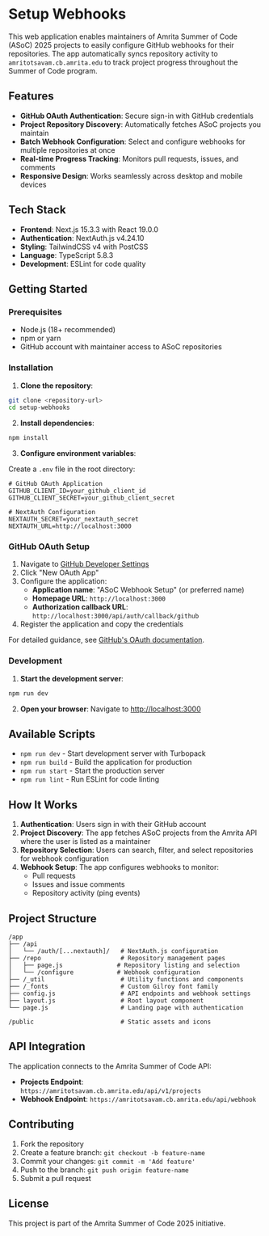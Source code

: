 # Setup Webhooks

This web application enables maintainers of Amrita Summer of Code (ASoC) 2025 projects to easily configure GitHub webhooks for their repositories. The app automatically syncs repository activity to `amritotsavam.cb.amrita.edu` to track project progress throughout the Summer of Code program.

## Features

-   **GitHub OAuth Authentication**: Secure sign-in with GitHub credentials
-   **Project Repository Discovery**: Automatically fetches ASoC projects you maintain
-   **Batch Webhook Configuration**: Select and configure webhooks for multiple repositories at once
-   **Real-time Progress Tracking**: Monitors pull requests, issues, and comments
-   **Responsive Design**: Works seamlessly across desktop and mobile devices

## Tech Stack

-   **Frontend**: Next.js 15.3.3 with React 19.0.0
-   **Authentication**: NextAuth.js v4.24.10
-   **Styling**: TailwindCSS v4 with PostCSS
-   **Language**: TypeScript 5.8.3
-   **Development**: ESLint for code quality

## Getting Started

### Prerequisites

-   Node.js (18+ recommended)
-   npm or yarn
-   GitHub account with maintainer access to ASoC repositories

### Installation

1. **Clone the repository**:

```bash
git clone <repository-url>
cd setup-webhooks
```

2. **Install dependencies**:

```bash
npm install
```

3. **Configure environment variables**:

Create a `.env` file in the root directory:

```env
# GitHub OAuth Application
GITHUB_CLIENT_ID=your_github_client_id
GITHUB_CLIENT_SECRET=your_github_client_secret

# NextAuth Configuration
NEXTAUTH_SECRET=your_nextauth_secret
NEXTAUTH_URL=http://localhost:3000
```

### GitHub OAuth Setup

1. Navigate to [GitHub Developer Settings](https://github.com/settings/developers)
2. Click "New OAuth App"
3. Configure the application:
    - **Application name**: "ASoC Webhook Setup" (or preferred name)
    - **Homepage URL**: `http://localhost:3000`
    - **Authorization callback URL**: `http://localhost:3000/api/auth/callback/github`
4. Register the application and copy the credentials

For detailed guidance, see [GitHub's OAuth documentation](https://docs.github.com/en/apps/oauth-apps/building-oauth-apps/creating-an-oauth-app).

### Development

1. **Start the development server**:

```bash
npm run dev
```

2. **Open your browser**: Navigate to [http://localhost:3000](http://localhost:3000)

## Available Scripts

-   `npm run dev` - Start development server with Turbopack
-   `npm run build` - Build the application for production
-   `npm run start` - Start the production server
-   `npm run lint` - Run ESLint for code linting

## How It Works

1. **Authentication**: Users sign in with their GitHub account
2. **Project Discovery**: The app fetches ASoC projects from the Amrita API where the user is listed as a maintainer
3. **Repository Selection**: Users can search, filter, and select repositories for webhook configuration
4. **Webhook Setup**: The app configures webhooks to monitor:
    - Pull requests
    - Issues and issue comments
    - Repository activity (ping events)

## Project Structure

```
/app
├── /api
│   └── /auth/[...nextauth]/   # NextAuth.js configuration
├── /repo                      # Repository management pages
│   ├── page.js               # Repository listing and selection
│   └── /configure            # Webhook configuration
├── /_util                     # Utility functions and components
├── /_fonts                    # Custom Gilroy font family
├── config.js                  # API endpoints and webhook settings
├── layout.js                  # Root layout component
└── page.js                    # Landing page with authentication

/public                        # Static assets and icons
```

## API Integration

The application connects to the Amrita Summer of Code API:

-   **Projects Endpoint**: `https://amritotsavam.cb.amrita.edu/api/v1/projects`
-   **Webhook Endpoint**: `https://amritotsavam.cb.amrita.edu/api/webhook`

## Contributing

1. Fork the repository
2. Create a feature branch: `git checkout -b feature-name`
3. Commit your changes: `git commit -m 'Add feature'`
4. Push to the branch: `git push origin feature-name`
5. Submit a pull request

## License

This project is part of the Amrita Summer of Code 2025 initiative.
